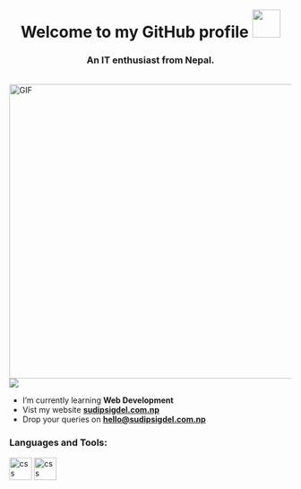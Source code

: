 <h1 align="center"> Welcome to my GitHub profile <img src="https://media.giphy.com/media/Qilx8dKjHI7FP3Mn5K/giphy.gif" width="50px" height="50px"></h1>
<h3 align="center">An IT enthusiast from Nepal.</h3>
<br /> 
<img align="right" alt="GIF" src="https://media.giphy.com/media/f3iwJFOVOwuy7K6FFw/giphy.gif"  width="525" height="auto" />

![](https://komarev.com/ghpvc/?username=sudipsigdel&style=for-the-badge&label=My+Profile+Visitors&color=db0606)

- I’m currently learning **Web Development**
- Vist my website <a href = "https://sudipsigdel.com.np" target = "_blank"> **sudipsigdel.com.np** </a>
- Drop your queries on  **hello@sudipsigdel.com.np**

<h3 align="left">Languages and Tools:</h3>
<p align="left>
  <img src="https://static.javatpoint.com/htmlpages/images/html-tutorial.png" alt="html" width="40" height="40"/>
  <img src="https://static.javatpoint.com/csspages/images/css-tutorial.png" alt="css" width="40" height="40"/>
  <img src="https://static.javatpoint.com/htmlpages/images/css-tutorial.png" alt="css" width="40" height="40"/>
</p>
